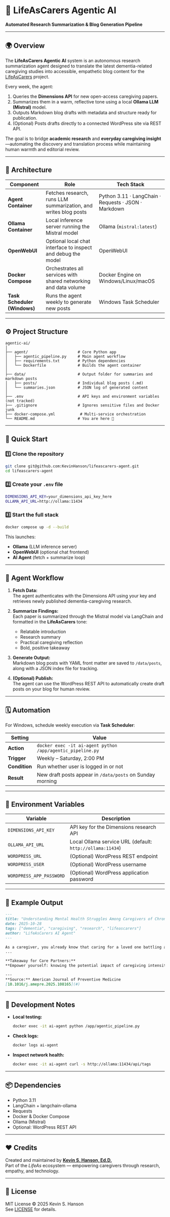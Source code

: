 # 🧠 LifeAsCarers Agentic AI  
**Automated Research Summarization & Blog Generation Pipeline**

---

## 🌍 Overview
The **LifeAsCarers Agentic AI** system is an autonomous research summarization agent designed to translate the latest dementia-related caregiving studies into accessible, empathetic blog content for the [LifeAsCarers](https://lifeascarers.com) project.

Every week, the agent:
1. Queries the **Dimensions API** for new open-access caregiving papers.  
2. Summarizes them in a warm, reflective tone using a local **Ollama LLM (Mistral)** model.  
3. Outputs Markdown blog drafts with metadata and structure ready for publication.  
4. (Optional) Posts drafts directly to a connected WordPress site via REST API.

The goal is to bridge **academic research** and **everyday caregiving insight**—automating the discovery and translation process while maintaining human warmth and editorial review.

---

## 🧩 Architecture

| Component | Role | Tech Stack |
|------------|------|------------|
| **Agent Container** | Fetches research, runs LLM summarization, and writes blog posts | Python 3.11 · LangChain · Requests · JSON · Markdown |
| **Ollama Container** | Local inference server running the Mistral model | Ollama (`mistral:latest`) |
| **OpenWebUI** | Optional local chat interface to inspect and debug the model | OpenWebUI |
| **Docker Compose** | Orchestrates all services with shared networking and data volume | Docker Engine on Windows/Linux/macOS |
| **Task Scheduler (Windows)** | Runs the agent weekly to generate new posts | Windows Task Scheduler |

---

## ⚙️ Project Structure

```
agentic-ai/
│
├── agent/                      # Core Python app
│   ├── agentic_pipeline.py     # Main agent workflow
│   ├── requirements.txt        # Python dependencies
│   └── Dockerfile              # Builds the agent container
│
├── data/                       # Output folder for summaries and markdown posts
│   ├── posts/                  # Individual blog posts (.md)
│   └── summaries.json          # JSON log of generated content
│
├── .env                        # API keys and environment variables (not tracked)
├── .gitignore                  # Ignores sensitive files and Docker junk
├── docker-compose.yml           # Multi-service orchestration
└── README.md                   # You are here 🚀
```

---

## 🚀 Quick Start

### 1️⃣ Clone the repository
```bash
git clone git@github.com:KevinHanson/lifeascarers-agent.git
cd lifeascarers-agent
```

### 2️⃣ Create your `.env` file
```bash
DIMENSIONS_API_KEY=your_dimensions_api_key_here
OLLAMA_API_URL=http://ollama:11434
```

### 3️⃣ Start the full stack
```bash
docker compose up -d --build
```

This launches:
- **Ollama** (LLM inference server)  
- **OpenWebUI** (optional chat frontend)  
- **AI Agent** (fetch + summarize loop)

---

## 🧠 Agent Workflow

1. **Fetch Data:**  
   The agent authenticates with the Dimensions API using your key and retrieves newly published dementia-caregiving research.

2. **Summarize Findings:**  
   Each paper is summarized through the Mistral model via LangChain and formatted in the **LifeAsCarers** tone:
   - Relatable introduction  
   - Research summary  
   - Practical caregiving reflection  
   - Bold, positive takeaway  

3. **Generate Output:**  
   Markdown blog posts with YAML front matter are saved to `/data/posts`, along with a JSON index file for tracking.

4. **(Optional) Publish:**  
   The agent can use the WordPress REST API to automatically create draft posts on your blog for human review.

---

## 🗓️ Automation

For Windows, schedule weekly execution via **Task Scheduler**:

| Setting | Value |
|----------|--------|
| **Action** | `docker exec -it ai-agent python /app/agentic_pipeline.py` |
| **Trigger** | Weekly – Saturday, 2:00 PM |
| **Condition** | Run whether user is logged in or not |
| **Result** | New draft posts appear in `/data/posts` on Sunday morning |

---

## 🔑 Environment Variables

| Variable | Description |
|-----------|-------------|
| `DIMENSIONS_API_KEY` | API key for the Dimensions research API |
| `OLLAMA_API_URL` | Local Ollama service URL (default: `http://ollama:11434`) |
| `WORDPRESS_URL` | (Optional) WordPress REST endpoint |
| `WORDPRESS_USER` | (Optional) WordPress username |
| `WORDPRESS_APP_PASSWORD` | (Optional) WordPress application password |

---

## 📝 Example Output

```markdown
---
title: "Understanding Mental Health Struggles Among Caregivers of Chronic Illness Patients"
date: 2025-10-28
tags: ["dementia", "caregiving", "research", "lifeascarers"]
author: "LifeAsCarers AI Agent"
---

As a caregiver, you already know that caring for a loved one battling a chronic illness can be emotionally and physically draining.  
...

**Takeaway for Care Partners:**  
**Empower yourself: knowing the potential impact of caregiving intensity on your mental health allows you to take proactive steps.**

---
**Source:** American Journal of Preventive Medicine  
[10.1016/j.amepre.2025.108165](#)
```

---

## 🧰 Development Notes

- **Local testing:**
  ```bash
  docker exec -it ai-agent python /app/agentic_pipeline.py
  ```
- **Check logs:**
  ```bash
  docker logs ai-agent
  ```
- **Inspect network health:**
  ```bash
  docker exec -it ai-agent curl -s http://ollama:11434/api/tags
  ```

---

## 📦 Dependencies

- Python 3.11  
- LangChain + langchain-ollama  
- Requests  
- Docker & Docker Compose  
- Ollama (Mistral)  
- Optional: WordPress REST API

---

## ❤️ Credits
Created and maintained by **[Kevin S. Hanson, Ed.D.](https://kevinhanson.org/)**  
Part of the *LifeAs* ecosystem — empowering caregivers through research, empathy, and technology.

---

## 🧭 License
MIT License © 2025 Kevin S. Hanson  
See [LICENSE](LICENSE) for details.